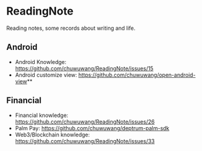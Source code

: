 # ReadingNote

Reading notes, some records about writing and life.

## Android
- Android Knowledge: https://github.com/chuwuwang/ReadingNote/issues/15
- Android customize view: https://github.com/chuwuwang/open-android-view**

## Financial
- Financial knowledge: https://github.com/chuwuwang/ReadingNote/issues/26
- Palm Pay: https://github.com/chuwuwang/deptrum-palm-sdk
- Web3/Blockchain knowledge: https://github.com/chuwuwang/ReadingNote/issues/33
